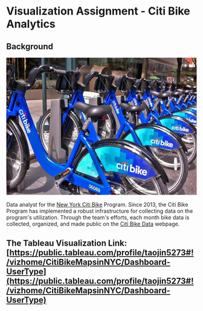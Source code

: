 # Visualization Assignment - Citi Bike Analytics

## Background

![Citi-Bikes](Images/citi-bike-station-bikes.jpg)

Data analyst for the [New York Citi Bike](https://en.wikipedia.org/wiki/Citi_Bike) Program. Since 2013, the Citi Bike Program has implemented a robust infrastructure for collecting data on the program's utilization. Through the team's efforts, each month bike data is collected, organized, and made public on the [Citi Bike Data](https://www.citibikenyc.com/system-data) webpage.

## The Tableau Visualization Link: [https://public.tableau.com/profile/taojin5273#!/vizhome/CitiBikeMapsinNYC/Dashboard-UserType](https://public.tableau.com/profile/taojin5273#!/vizhome/CitiBikeMapsinNYC/Dashboard-UserType)
